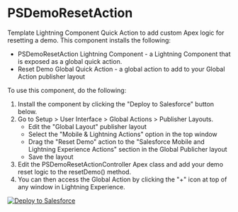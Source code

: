 # PSDemoResetAction
Template Lightning Component Quick Action to add custom Apex logic for resetting a demo. This component installs the following:
* PSDemoResetAction Lightning Component - a Lightning Component that is exposed as a global quick action.
* Reset Demo Global Quick Action - a global action to add to your Global Action publisher layout

To use this component, do the following:
1. Install the component by clicking the "Deploy to Salesforce" button below.
2. Go to Setup > User Interface > Global Actions > Publisher Layouts.
   * Edit the "Global Layout" publisher layout
   * Select the "Mobile & Lightning Actions" option in the top window
   * Drag the "Reset Demo" action to the "Salesforce Mobile and Lightning Experience Actions" section in the Global Publicher layout
   * Save the layout
3. Edit the PSDemoResetActionController Apex class and add your demo reset logic to the resetDemo() method.
4. You can then access the Global Action by clicking the "+" icon at top of any window in Lightning Experience.

<a href="https://githubsfdeploy.herokuapp.com">
  <img alt="Deploy to Salesforce"
       src="https://raw.githubusercontent.com/afawcett/githubsfdeploy/master/deploy.png">
</a>
